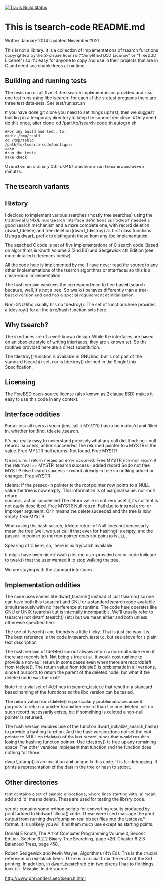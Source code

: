 [![Travis Build
Status](https://travis-ci.com/davea42/tsearch-code.svg?branch=master)](https://travis-ci.com/github/davea42/tsearch-code)

# This is tsearch-code README.md

Written January  2014
Updated November 2021

This is not a library.
It is a collection of implementations of
tsearch functions copyrighted by the
2-clause license ("Simplified BSD License" or "FreeBSD License")
so it's easy for anyone to copy and use in their projects that
are in C and need searchable trees at runtime.

## Building and running tests
The tests run on all five of the tsearch implementations
provided and also one test runs using libc tsearch.
For each of the six test programs there are three
test data-sets. See test/runtest.sh

If you have done git clone you need to
set things up first, then we suggest
building in a temporary directory to keep
the source tree clean:
    #Only need do this once, after clone.
    cd /path/to/tsearch-code
    sh autogen.sh

    #For any build and test, to:
    mkdir /tmp/tsbld
    cd /tmp/tsbld
    /path/to/tsearch-code/configure
    make
    #run the tests
    make check

Overall on an ordinary 3GHz 64Bit
machine a run takes around seven minutes.

## The tsearch variants


## History
I decided to implement various searches (mostly tree
searches) using the traditional UNIX/Linux tsearch
interface definitions as libdwarf needed a good
search mechanism and a more complete one,
with record deletion (dwarf_tdelete) and tree deletion
(dwarf_tdestroy) as first class functions.
Using a dwarf_ prefix to distinguish
these from any libc implementation.

The attached C code is set of five implementations of
C search code.  Based on algorithms in Knuth Volume 3
(2nd Ed) and Sedgewick 4th Edition (see more detailed
references below).

All the code here is implemented by me. I have never read the
source to any other implementations of the tsearch algorithms
or interfaces so this is a clean-room implementation.

The hash version weakens the correspondence to tree based
tsearch because, well, it's not a tree.  So twalk() behaves
differently than a tree-based version and and
has a special requirement at initialization.

Non-GNU libc usually has no tdestroy().  The set of functions
here provides a tdestroy() for all the tree/hash function
sets here.

## Why tsearch?
The interfaces are of a well-known design.  While
the interfaces are based on an obsolete style of writing
interfaces, they are a known set.  So the routines provided
here are a direct substitution.

The tdestroy() function is available in GNU libc, but is
not part of the standard tsearch() set, nor is tdestroy()
defined in the Single Unix Specification.

## Licensing
The FreeBSD open-source license (also known as
2 clause BSD) makes it easy to use this code
in any context.

## Interface oddities
For almost all users a struct (lets call it MYSTR)  has to be
malloc'd and filled in, whether for tfind, tdelete
,tsearch.

It's not really easy to understand precisely what any call did.
tfind:
 non-null returns: success, action succeeded
    The returned pointer to a MYSTR is the value.
    Free MYSTR
 null returns: Not found.
    Free MYSTR

tsearch:
 null return means an error occurred.
    Free MYSTR
 non-null return 
    if the returnval == MYSTR:
      tsearch success - added record
      So do not free MYSTR!
    else
      tsearch success - record already in tree
      so nothing added or changed.
      Free MYSTR.

tdelete:
 If the passed-in pointer to the root pointer
   now points to a NULL value the tree is now empty.
   This information is of marginal value.
 non-null return  
    success, action succeeded
    The return value is not very useful, its content
      is not easily described.
    Free MYSTR
 Null return:
    Fail due to internal error or improper argument.
    Or it means the delete suceeded and the tree
    is now empty.
    free MYSTR

When using the hash search, tdelete return of Null
does not necessarily mean the tree (well, we
just call it that even for hashing) is empty, and
the passed-in pointer to the root pointer
does not point to NULL.

Speaking of C here, so, there is no try/catch available.

It might have been nice if twalk() let the user-provided
action code indicate to twalk() that the user wanted it to stop
walking the tree.

We are staying with the standard interfaces.

## Implementation oddities
The code uses names like dwarf_tsearch() instead of just
tsearch() so one can have both this tsearch() and GNU or
a standard tsearch code available simultaneously with no
interference at runtime.   The code here operates like GNU or
UNIX tsearch() but is internally incompatible.  We'll usually
refer to tsearch() not dwarf_tsearch() (etc) but we mean either
and both unless otherwise specified here.

The use of tsearch() and friends is a little tricky.
That is just the way it is.  The best reference is the code
in tsearch_tester.c, but see above for a plain text
description.

The hash version of tdelete() cannot always return a non-null
value even if there are  records left.  Not being a tree at
all, it would cost runtime to provide a non-null return in
some cases even when there are records left from tdelete().
The return value from tdelete() is problematic in all versions,
since it purports to return the parent of the deleted node,
but what if the deleted node was the root?

Note the trivial set of #defines in tsearch_tester.c that
result in a standard-based naming of the functions so
the libc version can be tested.

The return value from tdelete() is particularly problematic
because it purports to return a pointer to another record
than the one deleted, yet no such record necessarily exists,
but if something is deleted a non-null pointer is returned.

The hash version requires use of the function
dwarf_initialize_search_hash() to provide a hashing
function. And the hash version does not set the root pointer
to NULL on tdelete() of the last record, since that would
result in losing the hashing function pointer.  Use tdestroy()
to free up any remaining space. The other versions implement
that function and the function does nothing for those.

dwarf_tdump() is an invention and unique to this code.  It is
for debugging. It prints a representation of the data in the
tree or hash to stdout.

## Other directories
test contains a set of sample allocations, where
lines starting with 'a' mean add and 'd' means delete.
These are used for testing the library code.

scripts contains some python scripts for converting
results produced by printf added to libdwarf alloca()
code.  These were used massage the print output
from running dwarfdump on real object files
into the testcase/* format.
It is unlikely you will find them much use
except as starting points.

Donald E Knuth, The Art of Computer Programming
Volume 3, Second Edition. Section 6.2.2 Binary
Tree Searching, page 426.  Chapter 6.2.3 Balanced
Trees, page 458.

Robert Sedgewick and Kevin Wayne, Algorithms (4th
Ed).  This is the crucial reference on red-black
trees.  There is a crucial fix in the errata of the
3rd printing.  In addition, in dwarf_tsearchred.c in
two places I had to fix things, look for 'Mistake'
in the source.

http://www.prevanders.net/tsearch.html
